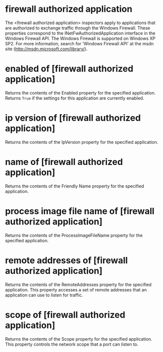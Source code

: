 # firewall authorized application

The &lt;firewall authorized application&gt; inspectors apply to applications that are authorized to exchange traffic through the Windows Firewall. These properties correspond to the INetFwAuthorizedApplication interface in the Windows Firewall API. The Windows Firewall is supported on Windows XP SP2. For more information, search for &#39;Windows Firewall API&#39; at the msdn site (http://msdn.microsoft.com/library/).

# enabled of [firewall authorized application]

Returns the contents of the Enabled property for the specified application. Returns `True` if the settings for this application are currently enabled.

# ip version of [firewall authorized application]

Returns the contents of the IpVersion property for the specified application.

# name of [firewall authorized application]

Returns the contents of the Friendly Name property for the specified application.

# process image file name of [firewall authorized application]

Returns the contents of the ProcessImageFileName property for the specified application.

# remote addresses of [firewall authorized application]

Returns the contents of the RemoteAddresses property for the specified application. This property accesses a set of remote addresses that an application can use to listen for traffic.

# scope of [firewall authorized application]

Returns the contents of the Scope property for the specified application. This property controls the network scope that a port can listen to.

